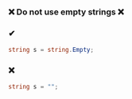 ### ❌ Do not use empty strings ❌
###

### ✔
``` csharp
string s = string.Empty;
```

### ❌
``` csharp
string s = "";
```
